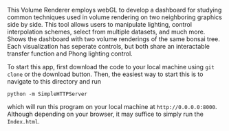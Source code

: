 This Volume Renderer employs webGL to develop a dashboard for studying common techniques used in volume rendering on two neighboring graphics side by side. This tool allows users to manipulate lighting, control interpolation schemes, select from multiple datasets, and much more. Shows the dashboard with two volume renderings of the same bonsai tree. Each visualization has seperate controls, but both share an interactable transfer function and Phong lighting control. 

To start this app, first download the code to your local machine using `git clone` or the download button. Then, the easiest way to start this is to navigate to this directory and run

`python -m SimpleHTTPServer`

which will run this program on your local machine at `http://0.0.0.0:8000`. Although depending on your browser, it may suffice to simply run the `Index.html`.